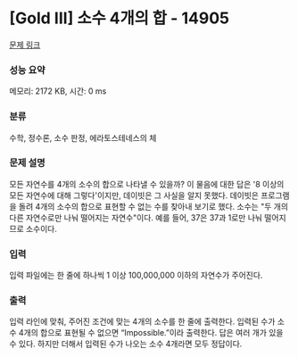 # [Gold III] 소수 4개의 합 - 14905 

[문제 링크](https://www.acmicpc.net/problem/14905) 

### 성능 요약

메모리: 2172 KB, 시간: 0 ms

### 분류

수학, 정수론, 소수 판정, 에라토스테네스의 체

### 문제 설명

<p>모든 자연수를 4개의 소수의 합으로 나타낼 수 있을까? 이 물음에 대한 답은 '8 이상의 모든 자연수에 대해 그렇다'이지만, 데이빗은 그 사실을 알지 못했다. 데이빗은 프로그램을 돌려 4개의 소수의 합으로 표현할 수 없는 수를 찾아내 보기로 했다. 소수는 "두 개의 다른 자연수로만 나눠 떨어지는 자연수"이다. 예를 들어, 37은 37과 1로만 나눠 떨어지므로 소수이다.</p>

### 입력 

 <p>입력 파일에는 한 줄에 하나씩 1 이상 100,000,000 이하의 자연수가 주어진다.</p>

### 출력 

 <p>입력 라인에 맞춰, 주어진 조건에 맞는 4개의 소수를 한 줄에 출력한다. 입력된 수가 소수 4개의 합으로 표현될 수 없으면 “Impossible.”이라 출력한다. 답은 여러 개가 있을 수 있다. 하지만 더해서 입력된 수가 나오는 소수 4개라면 모두 정답이다.</p>

